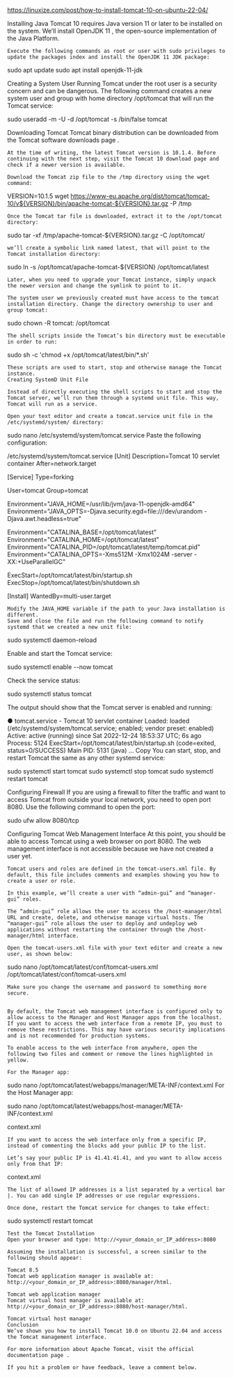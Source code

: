https://linuxize.com/post/how-to-install-tomcat-10-on-ubuntu-22-04/

Installing Java
    Tomcat 10 requires Java version 11 or later to be installed on the system. We’ll install OpenJDK 11 , the open-source implementation of the Java Platform.

    Execute the following commands as root or user with sudo privileges to update the packages index and install the OpenJDK 11 JDK package:

sudo apt update
sudo apt install openjdk-11-jdk

Creating a System User
    Running Tomcat under the root user is a security concern and can be dangerous. The following command creates a new system user and group with home directory /opt/tomcat that will run the Tomcat service:

sudo useradd -m -U -d /opt/tomcat -s /bin/false tomcat

Downloading Tomcat
    Tomcat binary distribution can be downloaded from the Tomcat software downloads page .

    At the time of writing, the latest Tomcat version is 10.1.4. Before continuing with the next step, visit the Tomcat 10 download page and check if a newer version is available.

    Download the Tomcat zip file to the /tmp directory using the wget command:

VERSION=10.1.5
wget https://www-eu.apache.org/dist/tomcat/tomcat-10/v${VERSION}/bin/apache-tomcat-${VERSION}.tar.gz -P /tmp


    Once the Tomcat tar file is downloaded, extract it to the /opt/tomcat directory:

sudo tar -xf /tmp/apache-tomcat-${VERSION}.tar.gz -C /opt/tomcat/

    we’ll create a symbolic link named latest, that will point to the Tomcat installation directory:


sudo ln -s /opt/tomcat/apache-tomcat-${VERSION} /opt/tomcat/latest

    Later, when you need to upgrade your Tomcat instance, simply unpack the newer version and change the symlink to point to it.

    The system user we previously created must have access to the tomcat installation directory. Change the directory ownership to user and group tomcat:

sudo chown -R tomcat: /opt/tomcat

    The shell scripts inside the Tomcat’s bin directory must be executable in order to run:

sudo sh -c 'chmod +x /opt/tomcat/latest/bin/*.sh'

    These scripts are used to start, stop and otherwise manage the Tomcat instance.
    Creating SystemD Unit File

    Instead of directly executing the shell scripts to start and stop the Tomcat server, we’ll run them through a systemd unit file. This way, Tomcat will run as a service.

    Open your text editor and create a tomcat.service unit file in the /etc/systemd/system/ directory:

sudo nano /etc/systemd/system/tomcat.service 
    Paste the following configuration:


/etc/systemd/system/tomcat.service
[Unit]
Description=Tomcat 10 servlet container
After=network.target

[Service]
Type=forking

User=tomcat
Group=tomcat

Environment="JAVA_HOME=/usr/lib/jvm/java-11-openjdk-amd64"
Environment="JAVA_OPTS=-Djava.security.egd=file:///dev/urandom -Djava.awt.headless=true"

Environment="CATALINA_BASE=/opt/tomcat/latest"
Environment="CATALINA_HOME=/opt/tomcat/latest"
Environment="CATALINA_PID=/opt/tomcat/latest/temp/tomcat.pid"
Environment="CATALINA_OPTS=-Xms512M -Xmx1024M -server -XX:+UseParallelGC"

ExecStart=/opt/tomcat/latest/bin/startup.sh
ExecStop=/opt/tomcat/latest/bin/shutdown.sh

[Install]
WantedBy=multi-user.target


    Modify the JAVA_HOME variable if the path to your Java installation is different.
    Save and close the file and run the following command to notify systemd that we created a new unit file:

sudo systemctl daemon-reload

Enable and start the Tomcat service:


sudo systemctl enable --now tomcat

Check the service status:

sudo systemctl status tomcat

The output should show that the Tomcat server is enabled and running:

● tomcat.service - Tomcat 10 servlet container
     Loaded: loaded (/etc/systemd/system/tomcat.service; enabled; vendor preset: enabled)
     Active: active (running) since Sat 2022-12-24 18:53:37 UTC; 6s ago
    Process: 5124 ExecStart=/opt/tomcat/latest/bin/startup.sh (code=exited, status=0/SUCCESS)
   Main PID: 5131 (java)
...
Copy
You can start, stop, and restart Tomcat the same as any other systemd service:

sudo systemctl start tomcat
sudo systemctl stop tomcat
sudo systemctl restart tomcat

Configuring Firewall
    If you are using a firewall to filter the traffic and want to access Tomcat from outside your local network, you need to open port 8080. Use the following command to open the port:

sudo ufw allow 8080/tcp

Configuring Tomcat Web Management Interface
    At this point, you should be able to access Tomcat using a web browser on port 8080. The web management interface is not accessible because we have not created a user yet.


    Tomcat users and roles are defined in the tomcat-users.xml file. By default, this file includes comments and examples showing you how to create a user or role.

    In this example, we’ll create a user with “admin-gui” and “manager-gui” roles.

    The “admin-gui” role allows the user to access the /host-manager/html URL and create, delete, and otherwise manage virtual hosts. The “manager-gui” role allows the user to deploy and undeploy web applications without restarting the container through the /host-manager/html interface.

    Open the tomcat-users.xml file with your text editor and create a new user, as shown below:

sudo nano /opt/tomcat/latest/conf/tomcat-users.xml  
/opt/tomcat/latest/conf/tomcat-users.xml
<tomcat-users>
<!--
    Comments
-->
   <role rolename="admin-gui"/>
   <role rolename="manager-gui"/>
   <user username="admin" password="admin_password" roles="admin-gui,manager-gui"/>
</tomcat-users>

    Make sure you change the username and password to something more secure.


    By default, the Tomcat web management interface is configured only to allow access to the Manager and Host Manager apps from the localhost. If you want to access the web interface from a remote IP, you must to remove these restrictions. This may have various security implications and is not recommended for production systems.

    To enable access to the web interface from anywhere, open the following two files and comment or remove the lines highlighted in yellow.

    For the Manager app:

sudo nano /opt/tomcat/latest/webapps/manager/META-INF/context.xml 
    For the Host Manager app:

sudo nano /opt/tomcat/latest/webapps/host-manager/META-INF/context.xml

context.xml
<Context antiResourceLocking="false" privileged="true" >
<!--
  <Valve className="org.apache.catalina.valves.RemoteAddrValve"
         allow="127\.\d+\.\d+\.\d+|::1|0:0:0:0:0:0:0:1" />
-->
</Context>

    If you want to access the web interface only from a specific IP, instead of commenting the blocks add your public IP to the list.

    Let’s say your public IP is 41.41.41.41, and you want to allow access only from that IP:

context.xml
<Context antiResourceLocking="false" privileged="true" >
  <Valve className="org.apache.catalina.valves.RemoteAddrValve"
         allow="127\.\d+\.\d+\.\d+|::1|0:0:0:0:0:0:0:1|41.41.41.41" />
</Context>

    The list of allowed IP addresses is a list separated by a vertical bar |. You can add single IP addresses or use regular expressions.

    Once done, restart the Tomcat service for changes to take effect:

sudo systemctl restart tomcat

    Test the Tomcat Installation
    Open your browser and type: http://<your_domain_or_IP_address>:8080

    Assuming the installation is successful, a screen similar to the following should appear:

    Tomcat 8.5
    Tomcat web application manager is available at: http://<your_domain_or_IP_address>:8080/manager/html.

    Tomcat web application manager
    Tomcat virtual host manager is available at: http://<your_domain_or_IP_address>:8080/host-manager/html.

    Tomcat virtual host manager
    Conclusion
    We’ve shown you how to install Tomcat 10.0 on Ubuntu 22.04 and access the Tomcat management interface.

    For more information about Apache Tomcat, visit the official documentation page .

    If you hit a problem or have feedback, leave a comment below.




